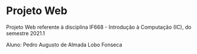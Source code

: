 # Projeto Web
Projeto Web referente à disciplina IF668 - Introdução à Computação (IC), do semestre 2021.1

Aluno: Pedro Augusto de Almada Lobo Fonseca

